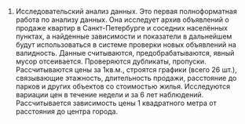 01. Исследовательский анализ данных. Это первая полноформатная работа по анализу данных. Она исследует архив объявлений о продаже квартир в Санкт-Петербурге и соседних населённых пунктах, а найденные зависимости и показатели в дальнейшем будут использоваться в системе проверки новых объявлений на валидность. Данные считываются, предобрабатываются, явный мусор отсеивается. Проверяются дубликаты, пропуски. Рассчитываются цены за 1кв.м., строятся графики (всего 26 шт.), связывающие этажность, длительность продажи, расстояние до парков и других объектов со стоимостью жилья. Исследуются вариации цен в течение недели и за 6 лет наблюдений. Рассчитывается зависимость цены 1 квадратного  метра от расстояния до центра города.
